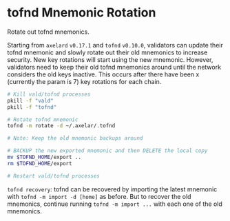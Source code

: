 # tofnd Mnemonic Rotation

Rotate out tofnd mnemonics.

Starting from `axelard` `v0.17.1` and `tofnd` `v0.10.0`, validators can
update their tofnd mnemonic and slowly rotate out their old mnemonics
to increase security. New key rotations will start using the new mnemonic.
However, validators need to keep their old tofnd mnemonics around until
the network considers the old keys inactive. This occurs after there have
been x (currently the param is 7) key rotations for each chain.

```bash
# Kill vald/tofnd processes
pkill -f "vald"
pkill -f "tofnd"

# Rotate tofnd mnemonic
tofnd -m rotate -d ~/.axelar/.tofnd

# Note: Keep the old mnemonic backups around

# BACKUP the new exported mnemonic and then DELETE the local copy
mv $TOFND_HOME/export ..
rm $TOFND_HOME/export

# Restart vald/tofnd processes
```

`tofnd recovery`: tofnd can be recovered by importing the latest
mnemonic with `tofnd -m import -d [home]` as before.
But to recover the old mnemonics, continue running
`tofnd -m import ...` with each one of the old mnemonics.
